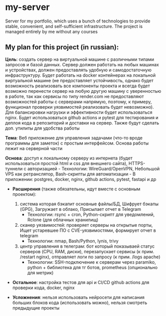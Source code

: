 # my-server
Server for my portfolio, which uses a bunch of technologies to provide stable, convenient, and self-sufficient infrastructure. The project is managed entirely by me without any courses

## My plan for this project (in russian):
**Цель**: создать сервер на виртуальной машине с различными типами запросов и базой данных. Сервер должен работать на любых машинах и устройствах, должен предоставлять удобную и самодостаточную инфраструктуру. Будет работать на docker контейнерах на локальной виртуальной машине (не предоставляет устойчивость, однако будет возможность реализовать все компоненты проекта и всегда будет возможно перенести сервер на любую другую машину с уверенностью в работе, так как сервисы по типу render.com не предоставляют возможностей работы с серверами напрямую, поэтому, к примеру, функционал проверки уязвимостей реализовать будет невозможно). Для балансировки нагрузки и эффективности будет использоваться nginx. Будет использоваться github actions и pytest для тестирования и деплоя кода в репозиторий и доставки на сервер. Также будут сделать доп. утилиты для удобства работы

**Тема**: Веб приложение для управления задачами (что-то вроде программы для заметок) с простым интерфейсом. Основа работы лежит на серверной части

**Основа**: доступ к локальному серверу из интернета (будет использоваться простой html и css для внешнего сайта), HTTPS-туннели с авторизацией
	- Технологии: WireGuard/OpenVPN, Небольшой VPS как ретранслятор, Bash-скрипты для автоматизации
	- В приложении: postgres, docker, nginx, github actions, pytest, fastapi и др
- **Расширения** (также обязательны, идут вместе с основным проектом): 
	1. система которая бэкапит основные файлы/БД, Шифрует бэкапы (GPG), Загружает в облако, Присылает отчет в Telegram
		- Технологии: rsync + cron, Python-скрипт для уведомлений, Rclone (для облачных хранилищ)
	2. cканер уязвимостей: проверяет серверы на открытые порты, Ищет устаревшее ПО с CVE-уязвимостями, формирует отчет в telegram
		- Технологии: nmap, Bash/Python, lynis, trivy
	3. центр управления в телеграм: бот который показываей статус серверов (CPU, RAM, диски), перезапускает сервисы (к прим. /restart nginx), 		   отправляет логи по запросу (к прим. /logs apache)
		- Технологии: SSH-подключение к серверам через paramiko, python + библиотека для тг ботов, prometheus (опционально для метрик)

- **Остальное**: настройка тестов для api и CI/CD github actions для проверки кода, docker, nginx
- **Усложнения**: нельзя использовать нейросети для написания больших блоков кода (использовать можно), нельзя смотреть предыдущие проекты